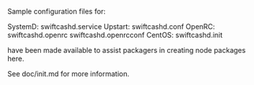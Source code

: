 Sample configuration files for:

SystemD: swiftcashd.service
Upstart: swiftcashd.conf
OpenRC:  swiftcashd.openrc
         swiftcashd.openrcconf
CentOS:  swiftcashd.init

have been made available to assist packagers in creating node packages here.

See doc/init.md for more information.
